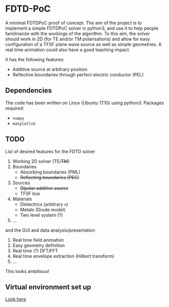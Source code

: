 # FDTD-PoC
A minimal FDTDPoC proof of concept.
The aim of the project is to implement a simple FDTDPoC solver in python3,
and use it to help people familiriarize with the workings of the
algorithm. To this aim, the solver should work in 2D (for TE and/or TM
polarisations) and allow for easy configuration of a TFSF plane wave
source as well as simple geometries. A real time animation could also
have a good teaching impact.

It has the following features:

* Additive source at arbitrary position
* Reflective boundaries through perfect electric conductor (PEL)

## Dependencies

The code has been written on Linux (Ubuntu 17.10) using python3.
Packages required:

* `numpy`
* `matplotlib`

## TODO

List of desired features for the FDTD solver

1. Working 2D solver (TE/~~TM~~)
1. Boundaries
    * Absorbing boundaries (PML)
    * ~~Reflecting boundaries (PEC)~~
1. Sources
    * ~~Dipolar additive source~~
    * TFSF box
1. Materials
    * Dielectrics (arbitrary `n`)
    * Metals (Drude model)
    * Two level system (?)
1. ...

and the GUI and data analysis/presentation

1. Real time field animation
1. Easy geometry definition
1. Real time (?) DFT/FFT
1. Real time envelope extraction (Hilbert transform)
1. ...

This looks ambitious!

## Virtual environment set up

[Look here](http://docs.python-guide.org/en/latest/dev/virtualenvs/#lower-level-virtualenv)